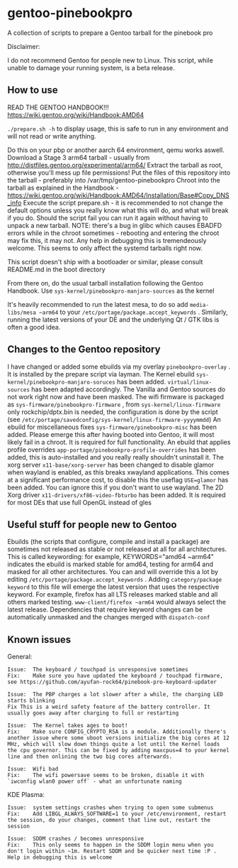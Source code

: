 # gentoo-pinebookpro

A collection of scripts to prepare a Gentoo tarball for the pinebook pro

Disclaimer:

I do not recommend Gentoo for people new to Linux. This script, while unable to damage your running system, is a beta release.

## How to use

READ THE GENTOO HANDBOOK!!! https://wiki.gentoo.org/wiki/Handbook:AMD64

`./prepare.sh -h` to display usage, this is safe to run in any environment and will not read or write anything.

Do this on your pbp or another aarch 64 environment, qemu works aswell.
Download a Stage 3 arm64 tarball - usually from http://distfiles.gentoo.org/experimental/arm64/
Extract the tarball as root, otherwise you'll mess up file permissions!
Put the files of this repository into the tarball - preferably into /var/tmp/gentoo-pinebookpro
Chroot into the tarball as explained in the Handbook - https://wiki.gentoo.org/wiki/Handbook:AMD64/Installation/Base#Copy_DNS_info
Execute the script prepare.sh - it is recommended to not change the default options unless you really know what this will do, and what will break if you do. 
Should the script fail you can run it again without having to unpack a new tarball.
NOTE: there's a bug in glibc which causes EBADFD errors while in the chroot sometimes - rebooting and entering the chroot may fix this, it may not. Any help in debugging this is tremendeously welcome. This seems to only affect the systemd tarballs right now.

This script doesn't ship with a bootloader or similar, please consult README.md in the boot directory

From there on, do the usual tarball installation following the Gentoo Handbook.
Use `sys-kernel/pinebookpro-manjaro-sources` as the kernel

It's heavily recommended to run the latest mesa, to do so add `media-libs/mesa ~arm64` to your `/etc/portage/package.accept_keywords` .
Similarly, running the latest versions of your DE and the underlying Qt / GTK libs is often a good idea.

## Changes to the Gentoo repository

I have changed or added some ebuilds via my overlay `pinebookpro-overlay` . It is installed by the prepare script via layman.
The Kernel ebuild `sys-kernel/pinebookpro-manjaro-soruces` has been added. `virtual/linux-sources` has been adapted accordingly. The Vanilla and Gentoo sources do not work right now and have been masked.
The wifi firmware is packaged as `sys-firmware/pinebookpro-firmware` , from `sys-kernel/linux-firmware` only rockchip/dptx.bin is needed, the configuration is done by the script (see `/etc/portage/savedconfig/sys-kernel/linux-firmware-yyyymmdd`)
An ebuild for miscellaneous fixes `sys-firmware/pinebookpro-misc` has been added. Please emerge this after having booted into Gentoo, it will most likely fail in a chroot. It is required for full functionality.
An ebuild that applies profile overrides `app-portage/pinebookpro-profile-overrides` has been added, this is auto-installed and you really really shouldn't uninstall it.
The xorg server `x11-base/xorg-server` has been changed to disable glamor when wayland is enabled, as this breaks xwayland applications. This comes at a significant performance cost, to disable this the useflag `USE=glamor` has been added. You can ignore this if you don't want to use wayland.
The 2D Xorg driver `x11-drivers/xf86-video-fbturbo` has been added. It is required for most DEs that use full OpenGL instead of gles

## Useful stuff for people new to Gentoo

Ebuilds (the scripts that configure, compile and install a package) are sometimes not released as stable or not released at all for all architectures. This is called keywording: for example, KEYWORDS="amd64 ~arm64" indicates the ebuild is marked stable for amd64, testing for arm64 and masked for all other architectures.
You can and will override this a lot by editing `/etc/portage/package.accept_keywords` . Adding `category/package keyword` to this file will emerge the latest version that uses the respective keyword. For example, firefox has all LTS releases marked stable and all others marked testing. `www-client/firefox ~arm64` would always select the latest release. Dependencies that require keyword changes can be automatically unmasked and the changes merged with `dispatch-conf`

## Known issues

General:

	Issue:	The keyboard / touchpad is unresponsive sometimes
	Fix:	Make sure you have updated the keyboard / touchpad firmware, see https://github.com/ayufan-rock64/pinebook-pro-keyboard-updater

	Issue:	The PBP charges a lot slower after a while, the charging LED starts blinking
	Fix	This is a weird safety feature of the battery controller. It usually goes away after charging to full or restarting

	Issue:	The Kernel takes ages to boot!
	Fix:	Make sure CONFIG_CRYPTO_RSA is a module. Additionally there's another issue where some uboot versions initialize the big cores at 12 MHz, which will slow down things quite a lot until the Kernel loads the cpu governor. This can be fixed by adding maxcpus=4 to your kernel line and then onlining the two big cores afterwards.

	Issue:	Wifi bad
	Fix:	The wifi powersave seems to be broken, disable it with `iwconfig wlan0 power off` - what an unfortunate naming

KDE Plasma:

	Issue:	system settings crashes when trying to open some submenus
	Fix:	Add LIBGL_ALWAYS_SOFTWARE=1 to your /etc/environment, restart the session, do your changes, comment that line out, restart the session

	Issue:	SDDM crashes / becomes unresponsive
	Fix:	This only seems to happen in the SDDM login menu when you don't login within ~1m. Restart SDDM and be quicker next time :P . Help in debugging this is welcome
